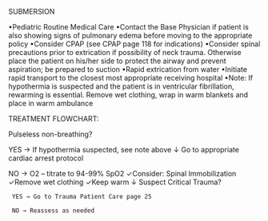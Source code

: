 SUBMERSION

•Pediatric Routine Medical Care
•Contact the Base Physician if patient is also showing signs of pulmonary edema before moving to the appropriate policy
•Consider CPAP (see CPAP page 118 for indications)
•Consider spinal precautions prior to extrication if possibility of neck trauma. Otherwise place the patient on his/her side to protect the airway and prevent aspiration; be prepared to suction
•Rapid extrication from water
•Initiate rapid transport to the closest most appropriate receiving hospital
•Note: If hypothermia is suspected and the patient is in ventricular fibrillation, rewarming is essential. Remove wet clothing, wrap in warm blankets and place in warm ambulance

TREATMENT FLOWCHART:

Pulseless non-breathing?

YES → If hypothermia suspected, see note above
      ↓
      Go to appropriate cardiac arrest protocol

NO → O2 – titrate to 94-99% SpO2
     ✓Consider: Spinal Immobilization
     ✓Remove wet clothing
     ✓Keep warm
     ↓
     Suspect Critical Trauma?
     
     YES → Go to Trauma Patient Care page 25
     
     NO → Reassess as needed





